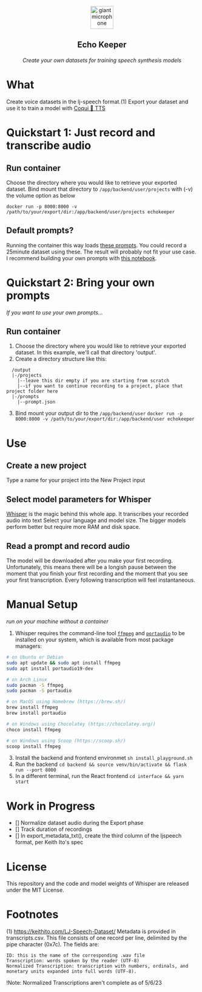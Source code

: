 <p align="center">
  <img width="60px" src="https://user-images.githubusercontent.com/6180201/124313197-cc93f200-db70-11eb-864a-fc65765fc038.png" alt="giant microphone"/>   <br/>
  <h2 align="center">Echo Keeper</h2>
  <h6 align="center">Create your own datasets for training speech synthesis models</h6>
</div>

# What

Create voice datasets in the lj-speech format.(1)
Export your dataset and use it to train a model with [Coqui 🐸 TTS](https://github.com/coqui-ai/TTS)

# Quickstart 1: Just record and transcribe audio

## Run container

Choose the directory where you would like to retrieve your exported dataset.
Bind mount that directory to `/app/backend/user/projects` with (-v) the volume option as below

`docker run -p 8000:8000 -v /path/to/your/export/dir:/app/backend/user/projects echokeeper`

## Default prompts?

Running the container this way loads [these prompts](https://github.com/Harrolee/echo-keeper/tree/main/backend/user/prompts). You could record a 25minute dataset using these. The result will probably not fit your use case. I recommend building your own prompts with [this notebook](https://colab.research.google.com/drive/1lCEgck32s_Jbqo9ZLxfa92Djp1kLx2or?usp=sharing).

# Quickstart 2: Bring your own prompts

_If you want to use your own prompts..._

## Run container

1. Choose the directory where you would like to retrieve your exported dataset. In this example, we'll call that directory 'output'.
2. Create a directory structure like this:

```
  /output
  |-/projects
    |--leave this dir empty if you are starting from scratch
    |--if you want to continue recording to a project, place that project folder here
  |-/prompts
    |--prompt.json
```

3. Bind mount your output dir to the `/app/backend/user`
   `docker run -p 8000:8000 -v /path/to/your/export/dir:/app/backend/user echokeeper`

# Use

## Create a new project

Type a name for your project into the New Project input

## Select model parameters for Whisper

[Whisper](https://github.com/openai/whisper) is the magic behind this whole app. It transcribes your recorded audio into text
Select your language and model size. The bigger models perform better but require more RAM and disk space.

## Read a prompt and record audio

The model will be downloaded after you make your first recording. Unfortunately, this means there will be a longish pause between the moment that you finish your first recording and the moment that you see your first transcription. Every following transcription will feel instantaneous.

# Manual Setup

_run on your machine without a container_

1. Whisper requires the command-line tool [`ffmpeg`](https://ffmpeg.org/) and [`portaudio`](http://portaudio.com/docs/v19-doxydocs/index.html) to be installed on your system, which is available from most package managers:

```bash
# on Ubuntu or Debian
sudo apt update && sudo apt install ffmpeg
sudo apt install portaudio19-dev

# on Arch Linux
sudo pacman -S ffmpeg
sudo pacman -S portaudio

# on MacOS using Homebrew (https://brew.sh/)
brew install ffmpeg
brew install portaudio

# on Windows using Chocolatey (https://chocolatey.org/)
choco install ffmpeg

# on Windows using Scoop (https://scoop.sh/)
scoop install ffmpeg
```

3. Install the backend and frontend environmet `sh install_playground.sh`
4. Run the backend `cd backend && source venv/bin/activate && flask run --port 8000`
5. In a different terminal, run the React frontend `cd interface && yarn start`

# Work in Progress

- [] Normalize dataset audio during the Export phase
- [] Track duration of recordings
- [] In export_metadata_txt(), create the third column of the ljspeech format, per Keith Ito's spec

# License

This repository and the code and model weights of Whisper are released under the MIT License.

# Footnotes

(1) https://keithito.com/LJ-Speech-Dataset/
Metadata is provided in transcripts.csv. This file consists of one record per line, delimited by the pipe character (0x7c). The fields are:

    ID: this is the name of the corresponding .wav file
    Transcription: words spoken by the reader (UTF-8)
    Normalized Transcription: transcription with numbers, ordinals, and monetary units expanded into full words (UTF-8).

!Note: Normalized Transcriptions aren't complete as of 5/6/23
